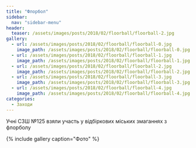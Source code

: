 ```yaml
---
title: "Флорбол"
sidebar:
  nav: "sidebar-menu"
header:
  teaser: /assets/images/posts/2018/02/floorball/floorball-2.jpg
gallery:
  - url: /assets/images/posts/2018/02/floorball/floorball-0.jpg
    image_path: /assets/images/posts/2018/02/floorball/floorball-0.jpg
  - url: /assets/images/posts/2018/02/floorball/floorball-1.jpg
    image_path: /assets/images/posts/2018/02/floorball/floorball-1.jpg
  - url: /assets/images/posts/2018/02/floorball/floorball-2.jpg
    image_path: /assets/images/posts/2018/02/floorball/floorball-2.jpg
  - url: /assets/images/posts/2018/02/floorball/floorball-3.jpg
    image_path: /assets/images/posts/2018/02/floorball/floorball-3.jpg
  - url: /assets/images/posts/2018/02/floorball/floorball-4.jpg
    image_path: /assets/images/posts/2018/02/floorball/floorball-4.jpg
categories:
  - Заходи
---
```



Учні СЗШ №125 взяли участь у відбіркових міських змаганнях з флорболу

{% include gallery caption="Фото" %}
